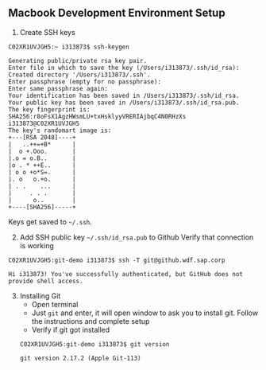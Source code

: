 ## Macbook Development Environment Setup


1. Create SSH keys

```shell
C02XR1UVJGH5:~ i313873$ ssh-keygen

Generating public/private rsa key pair.
Enter file in which to save the key (/Users/i313873/.ssh/id_rsa): 
Created directory '/Users/i313873/.ssh'.
Enter passphrase (empty for no passphrase): 
Enter same passphrase again: 
Your identification has been saved in /Users/i313873/.ssh/id_rsa.
Your public key has been saved in /Users/i313873/.ssh/id_rsa.pub.
The key fingerprint is:
SHA256:r8oFsX1AgzHWsmLU+txHsklyyVRERIAjbqC4N0RHzXs i313873@C02XR1UVJGH5
The key's randomart image is:
+---[RSA 2048]----+
|   ..++=+B*      |
|  o +.Ooo.       |
|.o = o.B..       |
|o . * ++E..      |
| o o +o*S=.      |
|. o   o.+o.      |
| . .    ...      |
|     . . .       |
|      o..        |
+----[SHA256]-----+

```
Keys get saved to `~/.ssh`.

2. Add SSH public key `~/.ssh/id_rsa.pub` to Github
   Verify that connection is working
```shell
C02XR1UVJGH5:git-demo i313873$ ssh -T git@github.wdf.sap.corp

Hi i313873! You've successfully authenticated, but GitHub does not provide shell access.
```
3. Installing Git
    - Open terminal
    - Just `git` and enter, it will open window to ask you to install git. Follow the instructions and complete setup
    - Verify if git got installed
    ```shell
    C02XR1UVJGH5:git-demo i313873$ git version

    git version 2.17.2 (Apple Git-113)
    ```